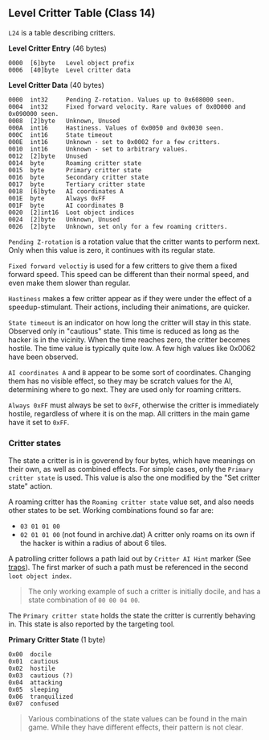 ## Level Critter Table (Class 14)

```L24``` is a table describing critters.

**Level Critter Entry** (46 bytes)

    0000  [6]byte   Level object prefix
    0006  [40]byte  Level critter data


**Level Critter Data** (40 bytes)
   
    0000  int32     Pending Z-rotation. Values up to 0x608000 seen.
    0004  int32     Fixed forward velocity. Rare values of 0x0D000 and 0x090000 seen.
    0008  [2]byte   Unknown, Unused
    000A  int16     Hastiness. Values of 0x0050 and 0x0030 seen.
    000C  int16     State timeout
    000E  int16     Unknown - set to 0x0002 for a few critters.
    0010  int16     Unknown - set to arbitrary values.
    0012  [2]byte   Unused
    0014  byte      Roaming critter state
    0015  byte      Primary critter state
    0016  byte      Secondary critter state
    0017  byte      Tertiary critter state
    0018  [6]byte   AI coordinates A
    001E  byte      Always 0xFF
    001F  byte      AI coordinates B
    0020  [2]int16  Loot object indices
    0024  [2]byte   Unknown, Unused
    0026  [2]byte   Unknown, set only for a few roaming critters.


```Pending Z-rotation``` is a rotation value that the critter wants to perform next. Only when this value is zero, it continues with its regular state.

```Fixed forward veloctiy``` is used for a few critters to give them a fixed forward speed. This speed can be different than their normal speed, and even make them slower than regular.

```Hastiness``` makes a few critter appear as if they were under the effect of a speedup-stimulant. Their actions, including their animations, are quicker.

```State timeout``` is an indicator on how long the critter will stay in this state. Observed only in "cautious" state.
This time is reduced as long as the hacker is in the vicinity. When the time reaches zero, the critter becomes hostile.
The time value is typically quite low. A few high values like 0x0062 have been observed.

```AI coordinates A``` and ```B``` appear to be some sort of coordinates. Changing them has no visible effect, so they may be scratch values for the AI, determining where to go next. They are used only for roaming critters.

```Always 0xFF``` must always be set to ```0xFF```, otherwise the critter is immediately hostile, regardless of where it is on the map. All critters in the main game have it set to ```0xFF```.

### Critter states

The state a critter is in is goverend by four bytes, which have meanings on their own, as well as combined effects. For simple cases, only the ```Primary critter state``` is used. This value is also the one modified by the "Set critter state" action.

A roaming critter has the ```Roaming critter state``` value set, and also needs other states to be set. Working combinations found so far are:
* ```03 01 01 00```
* ```02 01 01 00``` (not found in archive.dat)
A critter only roams on its own if the hacker is within a radius of about 6 tiles.

A patrolling critter follows a path laid out by ```Critter AI Hint``` marker (See [traps](../12_Trap/levelTrapEntry.md#critter-ai-hints-1207)). The first marker of such a path must be referenced in the second ```loot object index```.
> The only working example of such a critter is initially docile, and has a state combination of ```00 00 04 00```.

The ```Primary critter state``` holds the state the critter is currently behaving in. This state is also reported by the targeting tool.

**Primary Critter State** (1 byte)

    0x00  docile
    0x01  cautious
    0x02  hostile
    0x03  cautious (?)
    0x04  attacking
    0x05  sleeping
    0x06  tranquilized
    0x07  confused
 
> Various combinations of the state values can be found in the main game. While they have different effects, their pattern is not clear.
